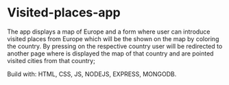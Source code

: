 # Visited-places-app

The app displays a map of Europe and a form where user can introduce visited places from Europe which will be the shown on the map by coloring the country. By pressing on the respective country user will be redirected to another page where is displayed the map of that country and are pointed visited cities from that country;

Build with: HTML, CSS, JS, NODEJS, EXPRESS, MONGODB.
